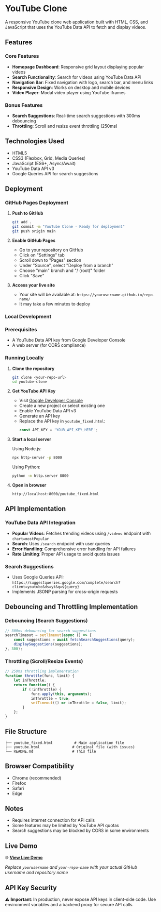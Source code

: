 # YouTube Clone

A responsive YouTube clone web application built with HTML, CSS, and JavaScript that uses the YouTube Data API to fetch and display videos.

## Features

### Core Features
- **Homepage Dashboard**: Responsive grid layout displaying popular videos
- **Search Functionality**: Search for videos using YouTube Data API
- **Navigation Bar**: Fixed navigation with logo, search bar, and menu links
- **Responsive Design**: Works on desktop and mobile devices
- **Video Player**: Modal video player using YouTube iframes

### Bonus Features
- **Search Suggestions**: Real-time search suggestions with 300ms debouncing
- **Throttling**: Scroll and resize event throttling (250ms)

## Technologies Used
- HTML5
- CSS3 (Flexbox, Grid, Media Queries)
- JavaScript (ES6+, Async/Await)
- YouTube Data API v3
- Google Queries API for search suggestions

## Deployment

### GitHub Pages Deployment

1. **Push to GitHub**
   ```bash
   git add .
   git commit -m "YouTube Clone - Ready for deployment"
   git push origin main
   ```

2. **Enable GitHub Pages**
   - Go to your repository on GitHub
   - Click on "Settings" tab
   - Scroll down to "Pages" section
   - Under "Source", select "Deploy from a branch"
   - Choose "main" branch and "/ (root)" folder
   - Click "Save"

3. **Access your live site**
   - Your site will be available at: `https://yourusername.github.io/repo-name/`
   - It may take a few minutes to deploy

### Local Development

### Prerequisites
- A YouTube Data API key from Google Developer Console
- A web server (for CORS compliance)

### Running Locally

1. **Clone the repository**
   ```bash
   git clone <your-repo-url>
   cd youtube-clone
   ```

2. **Get YouTube API Key**
   - Visit [Google Developer Console](https://console.cloud.google.com/)
   - Create a new project or select existing one
   - Enable YouTube Data API v3
   - Generate an API key
   - Replace the API key in `youtube_fixed.html`:
     ```javascript
     const API_KEY = 'YOUR_API_KEY_HERE';
     ```

3. **Start a local server**
   
   Using Node.js:
   ```bash
   npx http-server -p 8000
   ```
   
   Using Python:
   ```bash
   python -m http.server 8000
   ```

4. **Open in browser**
   ```
   http://localhost:8000/youtube_fixed.html
   ```

## API Implementation

### YouTube Data API Integration
- **Popular Videos**: Fetches trending videos using `/videos` endpoint with `chart=mostPopular`
- **Search**: Uses `/search` endpoint with user queries
- **Error Handling**: Comprehensive error handling for API failures
- **Rate Limiting**: Proper API usage to avoid quota issues

### Search Suggestions
- Uses Google Queries API: `https://suggestqueries.google.com/complete/search?client=youtube&ds=yt&q=${query}`
- Implements JSONP parsing for cross-origin requests

## Debouncing and Throttling Implementation

### Debouncing (Search Suggestions)
```javascript
// 300ms debouncing for search suggestions
searchTimeout = setTimeout(async () => {
    const suggestions = await fetchSearchSuggestions(query);
    displaySuggestions(suggestions);
}, 300);
```

### Throttling (Scroll/Resize Events)
```javascript
// 250ms throttling implementation
function throttle(func, limit) {
    let inThrottle;
    return function() {
        if (!inThrottle) {
            func.apply(this, arguments);
            inThrottle = true;
            setTimeout(() => inThrottle = false, limit);
        }
    };
}
```

## File Structure
```
├── youtube_fixed.html          # Main application file
├── youtube.html               # Original file (with issues)
└── README.md                  # This file
```

## Browser Compatibility
- Chrome (recommended)
- Firefox
- Safari
- Edge

## Notes
- Requires internet connection for API calls
- Some features may be limited by YouTube API quotas
- Search suggestions may be blocked by CORS in some environments

## Live Demo
🌐 **[View Live Demo](https://yourusername.github.io/your-repo-name/)** 

*Replace `yourusername` and `your-repo-name` with your actual GitHub username and repository name*

## API Key Security
⚠️ **Important**: In production, never expose API keys in client-side code. Use environment variables and a backend proxy for secure API calls.
